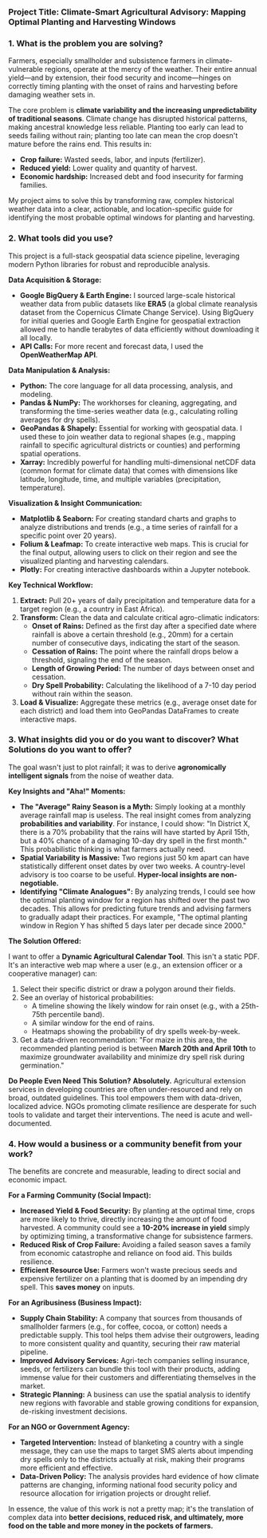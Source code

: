 

### **Project Title: Climate-Smart Agricultural Advisory: Mapping Optimal Planting and Harvesting Windows**

### 1. What is the problem you are solving?

Farmers, especially smallholder and subsistence farmers in climate-vulnerable regions, operate at the mercy of the weather. Their entire annual yield—and by extension, their food security and income—hinges on correctly timing planting with the onset of rains and harvesting before damaging weather sets in.

The core problem is **climate variability and the increasing unpredictability of traditional seasons**. Climate change has disrupted historical patterns, making ancestral knowledge less reliable. Planting too early can lead to seeds failing without rain; planting too late can mean the crop doesn't mature before the rains end. This results in:
*   **Crop failure:** Wasted seeds, labor, and inputs (fertilizer).
*   **Reduced yield:** Lower quality and quantity of harvest.
*   **Economic hardship:** Increased debt and food insecurity for farming families.

My project aims to solve this by transforming raw, complex historical weather data into a clear, actionable, and location-specific guide for identifying the most probable optimal windows for planting and harvesting.

### 2. What tools did you use?

This project is a full-stack geospatial data science pipeline, leveraging modern Python libraries for robust and reproducible analysis.

**Data Acquisition & Storage:**
*   **Google BigQuery & Earth Engine:** I sourced large-scale historical weather data from public datasets like **ERA5** (a global climate reanalysis dataset from the Copernicus Climate Change Service). Using BigQuery for initial queries and Google Earth Engine for geospatial extraction allowed me to handle terabytes of data efficiently without downloading it all locally.
*   **API Calls:** For more recent and forecast data, I used the **OpenWeatherMap API**.

**Data Manipulation & Analysis:**
*   **Python:** The core language for all data processing, analysis, and modeling.
*   **Pandas & NumPy:** The workhorses for cleaning, aggregating, and transforming the time-series weather data (e.g., calculating rolling averages for dry spells).
*   **GeoPandas & Shapely:** Essential for working with geospatial data. I used these to join weather data to regional shapes (e.g., mapping rainfall to specific agricultural districts or counties) and performing spatial operations.
*   **Xarray:** Incredibly powerful for handling multi-dimensional netCDF data (common format for climate data) that comes with dimensions like latitude, longitude, time, and multiple variables (precipitation, temperature).

**Visualization & Insight Communication:**
*   **Matplotlib & Seaborn:** For creating standard charts and graphs to analyze distributions and trends (e.g., a time series of rainfall for a specific point over 20 years).
*   **Folium & Leafmap:** To create interactive web maps. This is crucial for the final output, allowing users to click on their region and see the visualized planting and harvesting calendars.
*   **Plotly:** For creating interactive dashboards within a Jupyter notebook.

**Key Technical Workflow:**
1.  **Extract:** Pull 20+ years of daily precipitation and temperature data for a target region (e.g., a country in East Africa).
2.  **Transform:** Clean the data and calculate critical agro-climatic indicators:
    *   **Onset of Rains:** Defined as the first day after a specified date where rainfall is above a certain threshold (e.g., 20mm) for a certain number of consecutive days, indicating the start of the season.
    *   **Cessation of Rains:** The point where the rainfall drops below a threshold, signaling the end of the season.
    *   **Length of Growing Period:** The number of days between onset and cessation.
    *   **Dry Spell Probability:** Calculating the likelihood of a 7-10 day period without rain within the season.
3.  **Load & Visualize:** Aggregate these metrics (e.g., average onset date for each district) and load them into GeoPandas DataFrames to create interactive maps.

### 3. What insights did you or do you want to discover? What Solutions do you want to offer?

The goal wasn't just to plot rainfall; it was to derive **agronomically intelligent signals** from the noise of weather data.

**Key Insights and "Aha!" Moments:**

*   **The "Average" Rainy Season is a Myth:** Simply looking at a monthly average rainfall map is useless. The real insight comes from analyzing **probabilities and variability**. For instance, I could show: "In District X, there is a 70% probability that the rains will have started by April 15th, but a 40% chance of a damaging 10-day dry spell in the first month." This probabilistic thinking is what farmers actually need.
*   **Spatial Variability is Massive:** Two regions just 50 km apart can have statistically different onset dates by over two weeks. A country-level advisory is too coarse to be useful. **Hyper-local insights are non-negotiable.**
*   **Identifying "Climate Analogues":** By analyzing trends, I could see how the optimal planting window for a region has shifted over the past two decades. This allows for predicting future trends and advising farmers to gradually adapt their practices. For example, "The optimal planting window in Region Y has shifted 5 days later per decade since 2000."

**The Solution Offered:**

I want to offer a **Dynamic Agricultural Calendar Tool**. This isn't a static PDF. It's an interactive web map where a user (e.g., an extension officer or a cooperative manager) can:

1.  Select their specific district or draw a polygon around their fields.
2.  See an overlay of historical probabilities:
    *   A timeline showing the likely window for rain onset (e.g., with a 25th-75th percentile band).
    *   A similar window for the end of rains.
    *   Heatmaps showing the probability of dry spells week-by-week.
3.  Get a data-driven recommendation: "For maize in this area, the recommended planting period is between **March 20th and April 10th** to maximize groundwater availability and minimize dry spell risk during germination."

**Do People Even Need This Solution?**
**Absolutely.** Agricultural extension services in developing countries are often under-resourced and rely on broad, outdated guidelines. This tool empowers them with data-driven, localized advice. NGOs promoting climate resilience are desperate for such tools to validate and target their interventions. The need is acute and well-documented.

### 4. How would a business or a community benefit from your work?

The benefits are concrete and measurable, leading to direct social and economic impact.

**For a Farming Community (Social Impact):**
*   **Increased Yield & Food Security:** By planting at the optimal time, crops are more likely to thrive, directly increasing the amount of food harvested. A community could see a **10-20% increase in yield** simply by optimizing timing, a transformative change for subsistence farmers.
*   **Reduced Risk of Crop Failure:** Avoiding a failed season saves a family from economic catastrophe and reliance on food aid. This builds resilience.
*   **Efficient Resource Use:** Farmers won't waste precious seeds and expensive fertilizer on a planting that is doomed by an impending dry spell. This **saves money** on inputs.

**For an Agribusiness (Business Impact):**
*   **Supply Chain Stability:** A company that sources from thousands of smallholder farmers (e.g., for coffee, cocoa, or cotton) needs a predictable supply. This tool helps them advise their outgrowers, leading to more consistent quality and quantity, securing their raw material pipeline.
*   **Improved Advisory Services:** Agri-tech companies selling insurance, seeds, or fertilizers can bundle this tool with their products, adding immense value for their customers and differentiating themselves in the market.
*   **Strategic Planning:** A business can use the spatial analysis to identify new regions with favorable and stable growing conditions for expansion, de-risking investment decisions.

**For an NGO or Government Agency:**
*   **Targeted Intervention:** Instead of blanketing a country with a single message, they can use the maps to target SMS alerts about impending dry spells only to the districts actually at risk, making their programs more efficient and effective.
*   **Data-Driven Policy:** The analysis provides hard evidence of how climate patterns are changing, informing national food security policy and resource allocation for irrigation projects or drought relief.

In essence, the value of this work is not a pretty map; it's the translation of complex data into **better decisions, reduced risk, and ultimately, more food on the table and more money in the pockets of farmers.**